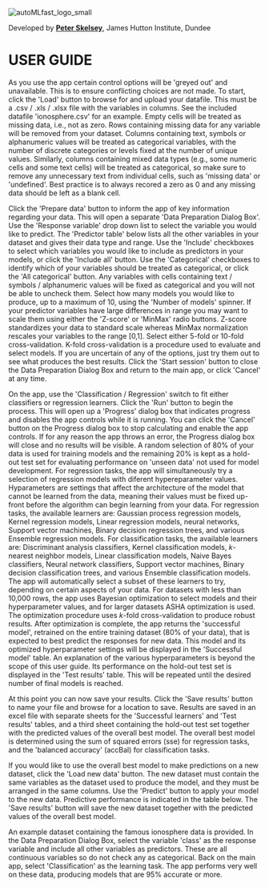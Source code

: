 ![autoMLfast_logo_small](https://user-images.githubusercontent.com/32124230/160170864-de75e2b0-b587-425a-92c2-779460be097b.png)
  
Developed by [**Peter Skelsey**](mailto:peter.skelsey@hutton.ac.uk?subject=findOUT), James Hutton Institute, Dundee

# USER GUIDE

As you use the app certain control options will be 'greyed out' and unavailable. This is to ensure conflicting choices are not made. To start, click the 'Load' button to browse for and upload your datafile. This must be a .csv / .xls / .xlsx file with the variables in columns. See the included datafile 'ionosphere.csv' for an example. Empty cells will be treated as missing data, i.e., not as zero. Rows containing missing data for any variable will be removed from your dataset. Columns containing text, symbols or alphanumeric values will be treated as categorical variables, with the number of discrete categories or levels fixed at the number of unique values. Similarly, columns containing mixed data types (e.g., some numeric cells and some text cells) will be treated as categorical, so make sure to remove any unnecessary text from individual cells, such as 'missing data' or 'undefined'. Best practice is to always recored a zero as 0 and any missing data should be left as a blank cell. 

Click the 'Prepare data' button to inform the app of key information regarding your data. This will open a separate 'Data Preparation Dialog Box'. Use the 'Response variable' drop down list to select the variable you would like to predict. The 'Predictor table' below lists all the other variables in your dataset and gives their data type and range. Use the 'Include' checkboxes to select which variables you would like to include as predictors in your models, or click the 'Include all' button. Use the 'Categorical' checkboxes to identify which of your variables should be treated as categorical, or click the 'All categorical' button. Any variables with cells containing text / symbols / alphanumeric values will be fixed as categorical and you will not be able to uncheck them. Select how many models you would like to produce, up to a maximum of 10, using the 'Number of models' spinner. If your predictor variables have large differences in range you may want to scale them using either the 'Z-score' or 'MinMax' radio buttons. Z-score standardizes your data to standard scale whereas MinMax normalization rescales your variables to the range [0,1]. Select either 5-fold or 10-fold cross-validation. K-fold cross-validation is a procedure used to evaluate and select models. If you are uncertain of any of the options, just try them out to see what produces the best results. Click the 'Start session' button to close the Data Preparation Dialog Box and return to the main app, or click 'Cancel' at any time.

On the app, use the 'Classification / Regression' switch to fit either classifiers or regression learners. Click the 'Run' button to begin the process. This will open up a 'Progress' dialog box that indicates progress and disables the app controls while it is running. You can click the 'Cancel' button on the Progress dialog box to stop calculating and enable the app controls. If for any reason the app throws an error, the Progress dialog box will close and no results will be visible. A random selection of 80% of your data is used for training models and the remaining 20% is kept as a hold-out test set for evaluating performance on 'unseen data' not used for model development. For regression tasks, the app will simultaneously try a selection of regression models with diferent hypereparameter values. Hyparameters are settings that affect the architecture of the model that cannot be learned from the data, meaning their values must be fixed up-front before the algorithm can begin learning from your data. For regression tasks, the available learners are: Gaussian process regression models, Kernel regression models, Linear regression models, neural networks, Support vector machines, Binary decision regression trees, and various Ensemble regression models. For classification tasks, the available learners are: Discriminant analysis classifiers, Kernel classification models, *k*-nearest neighbor models, Linear classification models, Naive Bayes classifiers, Neural network classifiers, Support vector machines, Binary decision classification trees, and various Ensemble classification models. The app will automatically select a subset of these learners to try, depending on certain aspects of your data. For datasets with less than 10,000 rows, the app uses Bayesian optimization to select models and their hyperparameter values, and for larger datasets ASHA optimization is used. The optimization procedure uses *k*-fold cross-validation to produce robust results. After optimization is complete, the app returns the 'successful model', retrained on the entire training dataset (80% of your data), that is expected to best predict the responses for new data. This model and its optimized hyperparameter settings will be displayed in the 'Successful model' table. An explanation of the various hyperparameters is beyond the scope of this user guide. Its performance on the hold-out test set is displayed in the 'Test results' table. This will be repeated until the desired number of final models is reached.  

At this point you can now save your results. Click the 'Save results' button to name your file and browse for a location to save. Results are saved in an excel file with separate sheets for the 'Successful learners' and 'Test results' tables, and a third sheet containing the hold-out test set together with the predicted values of the overall best model. The overall best model is determined using the sum of squared errors (sse) for regression tasks, and the 'balanced accuracy' (accBal) for classification tasks. 

If you would like to use the overall best model to make predictions on a new dataset, click the 'Load new data' button. The new dataset must contain the same variables as the dataset used to produce the model, and they must be arranged in the same columns. Use the 'Predict' button to apply your model to the new data. Predictive performance is indicated in the table below. The 'Save results' button will save the new dataset together with the predicted values of the overall best model. 

An example dataset containing the famous ionosphere data is provided. In the Data Preparation Dialog Box, select the variable 'class' as the response variable and include all other variables as predictors. These are all continuous variables so do not check any as categorical. Back on the main app, select 'Classification' as the learning task. The app performs very well on these data, producing models that are 95% accurate or more.
